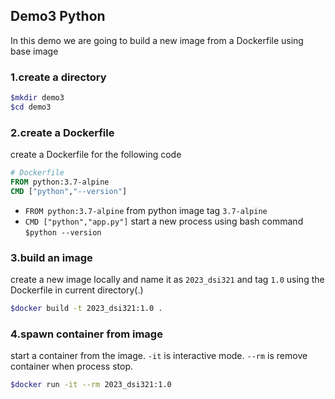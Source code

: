 ## Demo3 Python
In this demo we are going to build a new image from a Dockerfile using base image

### 1.create a directory
```bash
$mkdir demo3
$cd demo3
``` 
### 2.create a Dockerfile
create a Dockerfile for the following code
```Dockerfile
# Dockerfile
FROM python:3.7-alpine
CMD ["python","--version"]
```
* ```FROM python:3.7-alpine``` from python image tag ```3.7-alpine```
* ```CMD ["python","app.py"]``` start a new process using bash command ```$python --version```


### 3.build an image
create a new image locally and name it as ```2023_dsi321``` and tag ```1.0``` using the Dockerfile in current directory(.)
```bash
$docker build -t 2023_dsi321:1.0 .
```

### 4.spawn container from image
start a container from the image. ```-it``` is interactive mode. ```--rm``` is remove container when process stop.
```bash
$docker run -it --rm 2023_dsi321:1.0
```
